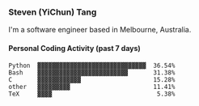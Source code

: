 ### Steven (YiChun) Tang

I'm a software engineer based in Melbourne, Australia.

#### Personal Coding Activity (past 7 days)
```
Python  ▓▓▓▓▓▓▓▓▓▓▓▓▓▓▓▓▓▓▓▓▓▓▓▓▓▓▓▓▓▓  36.54%
Bash    ▓▓▓▓▓▓▓▓▓▓▓▓▓▓▓▓▓▓▓▓▓▓▓▓▓       31.38%
C       ▓▓▓▓▓▓▓▓▓▓▓▓                    15.28%
other   ▓▓▓▓▓▓▓▓▓                       11.41%
TeX     ▓▓▓▓                             5.38%
```
